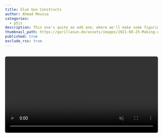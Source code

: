 ```yaml
---
title: Glue Gun Constructs
author: Ahmad Moussa
categories:
  - p5js
description: This one's quite an odd one, where we'll make some figurines with scrap and a glue gun
thumbnail_path: https://gorillasun.de/assets/images/2021-08-25-Making-of-Gateway/gateway.gif
published: true
exclude_rss: true
---
```


<span class="image fit"><img src="https://gorillasun.de/assets/images/2021-08-25-Making-of-Parasite/parasite.gif" alt="" /></span>

<span class="image fit" style="display: block; margin: 0 0 0 0; padding: 0 0 0 0;">
  <video autoplay="" loop="" muted="" playsinline="" style="width:100%; border-radius: 0.375em; margin: 0 0 0 0;" draggable="true">
    <source src="https://gorillasun.de/assets/images/noncomputer/part1.mp4" type="video/mp4">
  </video>	
</span>
